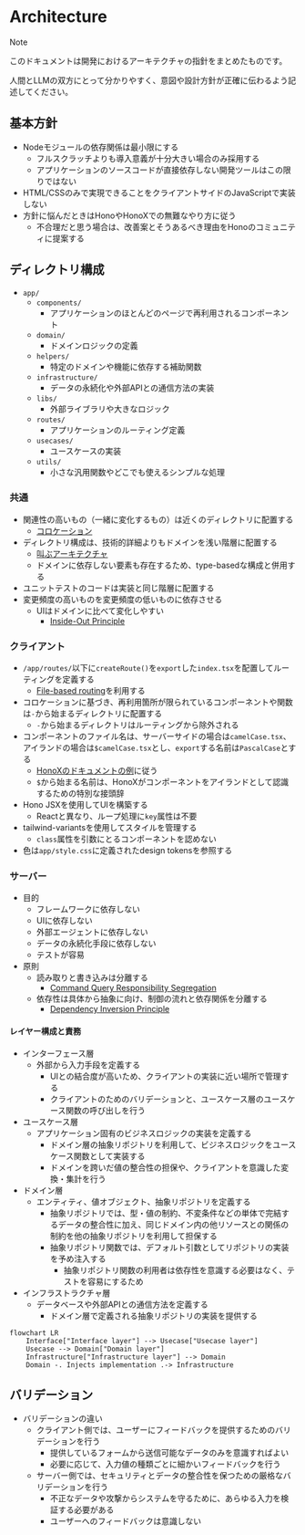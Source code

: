 # Architecture

> [!NOTE]
> このドキュメントは開発におけるアーキテクチャの指針をまとめたものです。
>
> 人間とLLMの双方にとって分かりやすく、意図や設計方針が正確に伝わるよう記述してください。

## 基本方針

- Nodeモジュールの依存関係は最小限にする
  - フルスクラッチよりも導入意義が十分大きい場合のみ採用する
  - アプリケーションのソースコードが直接依存しない開発ツールはこの限りではない
- HTML/CSSのみで実現できることをクライアントサイドのJavaScriptで実装しない
- 方針に悩んだときはHonoやHonoXでの無難なやり方に従う
  - 不合理だと思う場合は、改善案とそうあるべき理由をHonoのコミュニティに提案する

## ディレクトリ構成

- `app/`
  - `components/`
    - アプリケーションのほとんどのページで再利用されるコンポーネント
  - `domain/`
    - ドメインロジックの定義
  - `helpers/`
    - 特定のドメインや機能に依存する補助関数
  - `infrastructure/`
    - データの永続化や外部APIとの通信方法の実装
  - `libs/`
    - 外部ライブラリや大きなロジック
  - `routes/`
    - アプリケーションのルーティング定義
  - `usecases/`
    - ユースケースの実装
  - `utils/`
    - 小さな汎用関数やどこでも使えるシンプルな処理

### 共通

- 関連性の高いもの（一緒に変化するもの）は近くのディレクトリに配置する
  - [コロケーション](https://kentcdodds.com/blog/colocation#the-principle)
- ディレクトリ構成は、技術的詳細よりもドメインを浅い階層に配置する
  - [叫ぶアーキテクチャ](https://blog.cleancoder.com/uncle-bob/2011/09/30/Screaming-Architecture.html)
  - ドメインに依存しない要素も存在するため、type-basedな構成と併用する
- ユニットテストのコードは実装と同じ階層に配置する
- 変更頻度の高いものを変更頻度の低いものに依存させる
  - UIはドメインに比べて変化しやすい
    - [Inside-Out Principle](https://objectclub.jp/technicaldoc/object-orientation/principle/principle02)

### クライアント

- `/app/routes/`以下に`createRoute()`を`export`した`index.tsx`を配置してルーティングを定義する
  - [File-based routing](https://github.com/honojs/honox#routes)を利用する
- コロケーションに基づき、再利用箇所が限られているコンポーネントや関数は`-`から始まるディレクトリに配置する
  - `-`から始まるディレクトリはルーティングから除外される
- コンポーネントのファイル名は、サーバーサイドの場合は`camelCase.tsx`、アイランドの場合は`$camelCase.tsx`とし、`export`する名前は`PascalCase`とする
  - [HonoXのドキュメントの例](https://github.com/honojs/honox#interactions)に従う
  - `$`から始まる名前は、HonoXがコンポーネントをアイランドとして認識するための特別な接頭辞
- Hono JSXを使用してUIを構築する
  - Reactと異なり、ループ処理に`key`属性は不要
- tailwind-variantsを使用してスタイルを管理する
  - `class`属性を引数にとるコンポーネントを認めない
- 色は`app/style.css`に定義されたdesign tokensを参照する

### サーバー

- 目的
  - フレームワークに依存しない
  - UIに依存しない
  - 外部エージェントに依存しない
  - データの永続化手段に依存しない
  - テストが容易
- 原則
  - 読み取りと書き込みは分離する
    - [Command Query Responsibility Segregation](https://martinfowler.com/bliki/CQRS.html)
  - 依存性は具体から抽象に向け、制御の流れと依存関係を分離する
    - [Dependency Inversion Principle](https://martinfowler.com/articles/dipInTheWild.html)

#### レイヤー構成と責務

- インターフェース層
  - 外部から入力手段を定義する
    - UIとの結合度が高いため、クライアントの実装に近い場所で管理する
    - クライアントのためのバリデーションと、ユースケース層のユースケース関数の呼び出しを行う
- ユースケース層
  - アプリケーション固有のビジネスロジックの実装を定義する
    - ドメイン層の抽象リポジトリを利用して、ビジネスロジックをユースケース関数として実装する
    - ドメインを跨いだ値の整合性の担保や、クライアントを意識した変換・集計を行う
- ドメイン層
  - エンティティ、値オブジェクト、抽象リポジトリを定義する
    - 抽象リポジトリでは、型・値の制約、不変条件などの単体で完結するデータの整合性に加え、同じドメイン内の他リソースとの関係の制約を他の抽象リポジトリを利用して担保する
    - 抽象リポジトリ関数では、デフォルト引数としてリポジトリの実装を予め注入する
      - 抽象リポジトリ関数の利用者は依存性を意識する必要はなく、テストを容易にするため
- インフラストラクチャ層
  - データベースや外部APIとの通信方法を定義する
    - ドメイン層で定義される抽象リポジトリの実装を提供する

```mermaid
flowchart LR
    Interface["Interface layer"] --> Usecase["Usecase layer"]
    Usecase --> Domain["Domain layer"]
    Infrastructure["Infrastructure layer"] --> Domain
    Domain -. Injects implementation .-> Infrastructure
```

## バリデーション

- バリデーションの違い
  - クライアント側では、ユーザーにフィードバックを提供するためのバリデーションを行う
    - 提供しているフォームから送信可能なデータのみを意識すればよい
    - 必要に応じて、入力値の種類ごとに細かいフィードバックを行う
  - サーバー側では、セキュリティとデータの整合性を保つための厳格なバリデーションを行う
    - 不正なデータや攻撃からシステムを守るために、あらゆる入力を検証する必要がある
    - ユーザーへのフィードバックは意識しない
